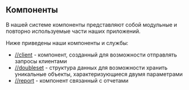 ## Компоненты
В нашей системе компоненты представляют собой модульные и повторно используемые части наших приложений.

Ниже приведены наши компоненты и службы:

- [//client](/client) - компонент, созданный для возможности отправлять запросы клиентами
- [//doubleset](/doubleset) - структура данных для возможности хранить уникальные объекты,
  характеризующиеся двумя параметрами
- [//report](/report) - компонент связанный с отчетами